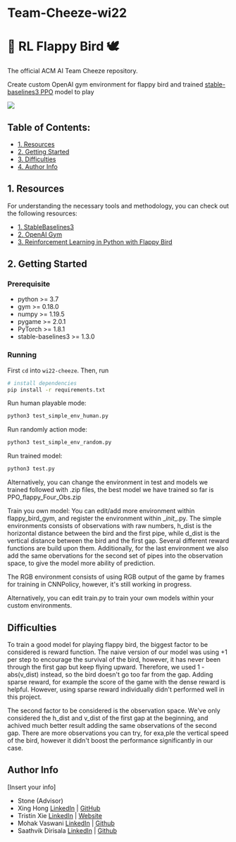 # Team-Cheeze-wi22
# :robot: RL Flappy Bird :dove:
The official ACM AI Team Cheeze repository. 

Create custom OpenAI gym environment for flappy bird and trained [stable-baselines3 PPO](https://stable-baselines3.readthedocs.io/en/master/modules/ppo.html) model to play

![](Flappy.gif)

## Table of Contents:
- [1. Resources](https://github.com/acmucsd-projects/wi22-cheeze/blob/main/README.md#1-resources)
- [2. Getting Started](https://github.com/acmucsd-projects/wi22-cheeze/blob/main/README.md#2-getting-started)
- [3. Difficulties](https://github.com/acmucsd-projects/wi22-cheeze/blob/main/README.md#4-difficulties)
- [4. Author Info](https://github.com/acmucsd-projects/wi22-cheeze/blob/main/README.md#5-author-info)

## 1. Resources

For understanding the necessary tools and methodology, you can check out the following resources:

- [1. StableBaselines3](https://stable-baselines3.readthedocs.io/en/master/guide/examples.html)
- [2. OpenAI Gym](https://gym.openai.com/docs/)
- [3. Reinforcement Learning in Python with Flappy Bird](https://towardsdatascience.com/reinforcement-learning-in-python-with-flappy-bird-37eb01a4e786)

## 2. Getting Started

### Prerequisite

- python >= 3.7
- gym >= 0.18.0
- numpy >= 1.19.5
- pygame >= 2.0.1
- PyTorch >= 1.8.1
- stable-baselines3 >= 1.3.0

### Running

First `cd` into `wi22-cheeze`. Then, run

```bash
# install dependencies
pip install -r requirements.txt
```

Run human playable mode:

```bash
python3 test_simple_env_human.py
```

Run randomly action mode:

```bash
python3 test_simple_env_random.py
```

Run trained model:

```bash
python3 test.py
```
Alternatively, you can change the environment in test and models we trained followed with .zip files, the best model we have trained so far is PPO_flappy_Four_Obs.zip

Train you own model:
You can edit/add more environment within flappy_bird_gym, and register the environment within \__init__.py. 
The simple environments consists of observations with raw numbers, h_dist is the horizontal distance between the bird and the first pipe, while d_dist is the vertical distance between the bird and the first gap. Several different reward functions are build upon them. Additionally, for the last environment we also add the same obervations for the second set of pipes into the observation space, to give the model more ability of prediction. 

The RGB environment consists of using RGB output of the game by frames for training in CNNPolicy, however, it's still working in progress.

Alternatively, you can edit train.py to train your own models within your custom environments.


## Difficulties

To train a good model for playing flappy bird, the biggest factor to be considered is reward function. The naive version of our model was using +1 per step to encourage the survival of the bird, however, it has never been through the first gap but keep flying upward. Therefore, we used 1 - abs(v_dist) instead, so the bird doesn't go too far from the gap. Adding sparse reward, for example the score of the game with the dense reward is helpful. However, using sparse reward individually didn't performed well in this project. 

The second factor to be considered is the observation space. We've only considered the h_dist and v_dist of the first gap at the beginning, and achived much better result adding the same observations of the second gap. There are more observations you can try, for exa,ple the vertical speed of the bird, however it didn't boost the performance significantly in our case.


## Author Info

[Insert your info]

- Stone (Advisor)
- Xing Hong [LinkedIn](https://www.linkedin.com/in/xing-hong-143b69214/) | [GitHub](https://github.com/TIMHX)
- Tristin Xie [LinkedIn](https://www.linkedin.com/in/tristinxie/) | [Website](https://www.tristinxie.com/)
- Mohak Vaswani [LinkedIn](https://www.linkedin.com/in/mohak-vaswani-a43ba7224) | [Github](https://github.com/mohakvni)
- Saathvik Dirisala [LinkedIn](https://www.linkedin.com/in/tristinxie/) | [Github](https://github.com/saathvikpd)
